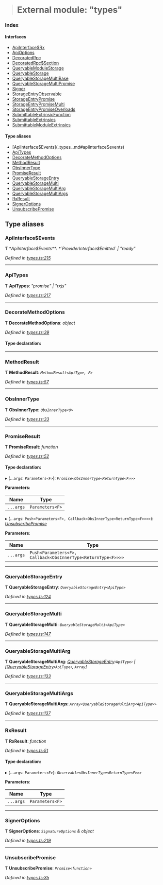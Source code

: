 > # External module: "types"

### Index

#### Interfaces

* [ApiInterface$Rx](../interfaces/_types_.apiinterface_rx.md)
* [ApiOptions](../interfaces/_types_.apioptions.md)
* [DecoratedRpc](../interfaces/_types_.decoratedrpc.md)
* [DecoratedRpc$Section](../interfaces/_types_.decoratedrpc_section.md)
* [QueryableModuleStorage](../interfaces/_types_.queryablemodulestorage.md)
* [QueryableStorage](../interfaces/_types_.queryablestorage.md)
* [QueryableStorageMultiBase](../interfaces/_types_.queryablestoragemultibase.md)
* [QueryableStorageMultiPromise](../interfaces/_types_.queryablestoragemultipromise.md)
* [Signer](../interfaces/_types_.signer.md)
* [StorageEntryObservable](../interfaces/_types_.storageentryobservable.md)
* [StorageEntryPromise](../interfaces/_types_.storageentrypromise.md)
* [StorageEntryPromiseMulti](../interfaces/_types_.storageentrypromisemulti.md)
* [StorageEntryPromiseOverloads](../interfaces/_types_.storageentrypromiseoverloads.md)
* [SubmittableExtrinsicFunction](../interfaces/_types_.submittableextrinsicfunction.md)
* [SubmittableExtrinsics](../interfaces/_types_.submittableextrinsics.md)
* [SubmittableModuleExtrinsics](../interfaces/_types_.submittablemoduleextrinsics.md)

#### Type aliases

* [ApiInterface$Events](_types_.md#apiinterface$events)
* [ApiTypes](_types_.md#apitypes)
* [DecorateMethodOptions](_types_.md#decoratemethodoptions)
* [MethodResult](_types_.md#methodresult)
* [ObsInnerType](_types_.md#obsinnertype)
* [PromiseResult](_types_.md#promiseresult)
* [QueryableStorageEntry](_types_.md#queryablestorageentry)
* [QueryableStorageMulti](_types_.md#queryablestoragemulti)
* [QueryableStorageMultiArg](_types_.md#queryablestoragemultiarg)
* [QueryableStorageMultiArgs](_types_.md#queryablestoragemultiargs)
* [RxResult](_types_.md#rxresult)
* [SignerOptions](_types_.md#signeroptions)
* [UnsubscribePromise](_types_.md#unsubscribepromise)

## Type aliases

###  ApiInterface$Events

Ƭ **ApiInterface$Events**: *`ProviderInterface$Emitted` | "ready"*

*Defined in [types.ts:215](https://github.com/polkadot-js/api/blob/1a80bde/packages/api/src/types.ts#L215)*

___

###  ApiTypes

Ƭ **ApiTypes**: *"promise" | "rxjs"*

*Defined in [types.ts:217](https://github.com/polkadot-js/api/blob/1a80bde/packages/api/src/types.ts#L217)*

___

###  DecorateMethodOptions

Ƭ **DecorateMethodOptions**: *object*

*Defined in [types.ts:39](https://github.com/polkadot-js/api/blob/1a80bde/packages/api/src/types.ts#L39)*

#### Type declaration:

___

###  MethodResult

Ƭ **MethodResult**: *`MethodResult<ApiType, F>`*

*Defined in [types.ts:57](https://github.com/polkadot-js/api/blob/1a80bde/packages/api/src/types.ts#L57)*

___

###  ObsInnerType

Ƭ **ObsInnerType**: *`ObsInnerType<O>`*

*Defined in [types.ts:33](https://github.com/polkadot-js/api/blob/1a80bde/packages/api/src/types.ts#L33)*

___

###  PromiseResult

Ƭ **PromiseResult**: *function*

*Defined in [types.ts:52](https://github.com/polkadot-js/api/blob/1a80bde/packages/api/src/types.ts#L52)*

#### Type declaration:

▸ (...`args`: `Parameters<F>`): *`Promise<ObsInnerType<ReturnType<F>>>`*

**Parameters:**

Name | Type |
------ | ------ |
`...args` | `Parameters<F>` |

▸ (...`args`: `Push<Parameters<F>, Callback<ObsInnerType<ReturnType<F>>>>`): *[UnsubscribePromise](_types_.md#unsubscribepromise)*

**Parameters:**

Name | Type |
------ | ------ |
`...args` | `Push<Parameters<F>, Callback<ObsInnerType<ReturnType<F>>>>` |

___

###  QueryableStorageEntry

Ƭ **QueryableStorageEntry**: *`QueryableStorageEntry<ApiType>`*

*Defined in [types.ts:124](https://github.com/polkadot-js/api/blob/1a80bde/packages/api/src/types.ts#L124)*

___

###  QueryableStorageMulti

Ƭ **QueryableStorageMulti**: *`QueryableStorageMulti<ApiType>`*

*Defined in [types.ts:147](https://github.com/polkadot-js/api/blob/1a80bde/packages/api/src/types.ts#L147)*

___

###  QueryableStorageMultiArg

Ƭ **QueryableStorageMultiArg**: *[QueryableStorageEntry](_types_.md#queryablestorageentry)‹*`ApiType`*› | [[QueryableStorageEntry](_types_.md#queryablestorageentry)‹*`ApiType`*›, `Array`]*

*Defined in [types.ts:133](https://github.com/polkadot-js/api/blob/1a80bde/packages/api/src/types.ts#L133)*

___

###  QueryableStorageMultiArgs

Ƭ **QueryableStorageMultiArgs**: *`Array<QueryableStorageMultiArg<ApiType>>`*

*Defined in [types.ts:137](https://github.com/polkadot-js/api/blob/1a80bde/packages/api/src/types.ts#L137)*

___

###  RxResult

Ƭ **RxResult**: *function*

*Defined in [types.ts:51](https://github.com/polkadot-js/api/blob/1a80bde/packages/api/src/types.ts#L51)*

#### Type declaration:

▸ (...`args`: `Parameters<F>`): *`Observable<ObsInnerType<ReturnType<F>>>`*

**Parameters:**

Name | Type |
------ | ------ |
`...args` | `Parameters<F>` |

___

###  SignerOptions

Ƭ **SignerOptions**: *`SignatureOptions` & object*

*Defined in [types.ts:219](https://github.com/polkadot-js/api/blob/1a80bde/packages/api/src/types.ts#L219)*

___

###  UnsubscribePromise

Ƭ **UnsubscribePromise**: *`Promise<function>`*

*Defined in [types.ts:35](https://github.com/polkadot-js/api/blob/1a80bde/packages/api/src/types.ts#L35)*